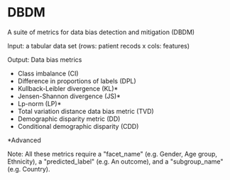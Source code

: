 # DBDM
A suite of metrics for data bias detection and mitigation (DBDM)

Input: a tabular data set (rows: patient recods x cols: features)

Output: Data bias metrics
- Class imbalance (CI)
- Difference in proportions of labels (DPL)
- Kullback-Leibler divergence (KL)*
- Jensen-Shannon divergence (JS)*
- Lp-norm (LP)*
- Total variation distance data bias metric (TVD)
- Demographic disparity metric (DD)
- Conditional demographic disparity (CDD)

*Advanced

Note: All these metrics require a "facet_name" (e.g. Gender, Age group, Ethnicity), a "predicted_label" (e.g. An outcome), and a "subgroup_name" (e.g. Country).

